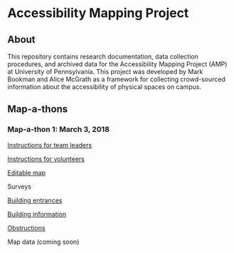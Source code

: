 # Accessibility Mapping Project

## About
This repository contains research documentation, data collection procedures, and archived data for the Accessibility Mapping Project (AMP) at University of Pennsylvania. This project was developed by Mark Bookman and Alice McGrath as a framework for collecting crowd-sourced information about the accessibility of physical spaces on campus. 

## Map-a-thons

### Map-a-thon 1: March 3, 2018

[Instructions for team leaders](https://github.com/AccessibilityMapping/AMP/blob/master/TeamLeaderInstructions.md)

[Instructions for volunteers](LINK)

[Editable map](https://arcg.is/LWOfH)


Surveys

[Building entrances](https://survey123.arcgis.com/share/7cd2d3bd864941a8ae3f3c0182c1da1b)

[Building information](https://survey123.arcgis.com/share/61cf45548cc0431c936dc00b9808705d)

[Obstructions](https://survey123.arcgis.com/share/210caf35291043579e817d3b954aa2e6)

Map data (coming soon)